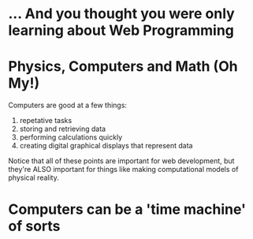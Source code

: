 # ... And you thought you were only learning about Web Programming

# Physics, Computers and Math (Oh My!)

Computers are good at a few things:

1. repetative tasks
1. storing and retrieving data
1. performing calculations quickly
1. creating digital graphical displays that represent data

Notice that all of these points are important for web development, but they're ALSO important for things like making computational models of physical reality.

# Computers can be a 'time machine' of sorts

